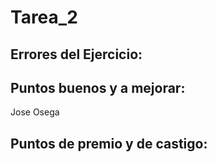 # Tarea_2
Errores del Ejercicio:
-

Puntos buenos y a mejorar:
-
Jose Osega

Puntos de premio y de castigo:
-
